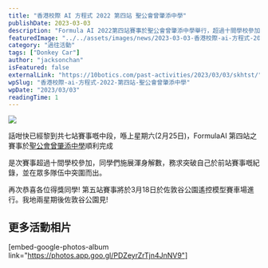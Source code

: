 ```yaml
---
title: "香港校際 AI 方程式 2022 第四站 聖公會曾肇添中學"
publishDate: 2023-03-03
description: "Formula AI 2022第四站賽事於聖公會曾肇添中學舉行，超過十間學校參加，參賽者突破前站紀錄，展現實力與競爭精神，為第五站戶外賽事做好準備。"
featuredImage: "../../assets/images/news/2023-03-03-香港校際-ai-方程式-2022-第四站-聖公會曾肇添中學/image1.jpg"
category: "過往活動"
tags: ["Donkey Car"]
author: "jacksonchan"
isFeatured: false
externalLink: "https://10botics.com/past-activities/2023/03/03/skhtst/"
wpSlug: "香港校際-ai-方程式-2022-第四站-聖公會曾肇添中學"
wpDate: "2023/03/03"
readingTime: 1
---
```


![](https://staging.10botics.com/wp-content/uploads/2023/08/IMG_2125-1024x768.jpg)

話咁快已經黎到共七站賽事嘅中段，喺上星期六(2月25日)，FormulaAI 第四站之賽事於[聖公會曾肇添中學](https://www.skhtst.edu.hk/)順利完成

是次賽事超過十間學校參加，同學們施展渾身解數，務求突破自己於前站賽事嘅紀錄，並在眾多隊伍中突圍而出。

再次恭喜各位得獎同學! 第五站賽事將於3月18日於佐敦谷公園遙控模型賽車場進行。我地兩星期後佐敦谷公園見!

## 更多活動相片

[embed-google-photos-album link="https://photos.app.goo.gl/PDZeyrZrTjn4JnNV9"]
